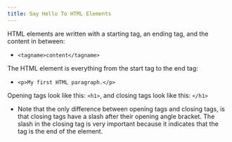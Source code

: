 ```yaml
---
title: Say Hello To HTML Elements
---
```

HTML elements are written with a starting tag, an ending tag, and the content in between:

*   `<tagname>content</tagname>`

The HTML element is everything from the start tag to the end tag:

*   `<p>My first HTML paragraph.</p>`

Opening tags look like this: `<h1>`, and closing tags look like this: `</h1>`

*   Note that the only difference between opening tags and closing tags, is that closing tags have a slash after their opening angle bracket. The slash in the closing tag is very important because it indicates that the tag is the end of the element.